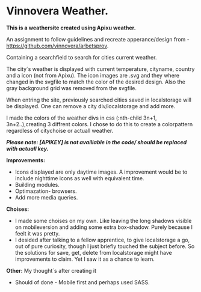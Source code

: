 # Vinnovera Weather.

<b>This is a weathersite created using Apixu weather. </b>

An assignment to follow guidelines and recreate apperance/design from - https://github.com/vinnovera/arbetsprov.

Containing a searchfield to search for cities current weather. 

The city´s weather is displayed with current temperature, cityname, country and a icon (not from Apixu).
The icon images are .svg and they where changed in the svgfile to match the color of the desired design. Also the gray background grid was removed from the svgfile.

When entring the site, previously searched cities saved in localstorage will be displayed. One can remove a city div/localstorage and add more.

I made the colors of the weather divs in css (:nth-child 3n+1, 3n+2..),creating 3 diffrent colors.
I chose to do this to create a colorpattern regardless of citychoise or actuall weather.

<b><i>Please note: [APIKEY] is not availiable in the code/ should be replaced with actuall key.</i></b>

<b>Improvements:</b>
* Icons displayed are only daytime images. A improvement would be to include nighttime icons as well with equivalent time.
* Building modules.
* Optimazation- browsers.
* Add more media queries.

<b>Choises:</b>
* I made some choises on my own. Like leaving the long shadows visible on mobileversion and adding some extra box-shadow. Purely because I feelt it was pretty. 
* I desided after talking to a fellow apprentice, to give localstorage a go, out of pure curiosity, though I just briefly touched the subject before. So the solutions for save, get, delete from localstorage might have improvements to claim. Yet I saw it as a chance to learn.

<b>Other:</b>
My thought´s after creating it
* Should of done - Mobile first and perhaps used SASS.






